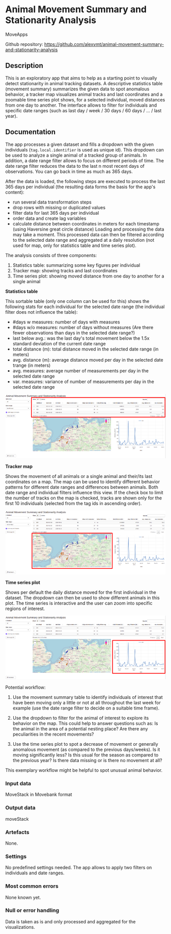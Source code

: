 # Animal Movement Summary and Stationarity Analysis 

MoveApps

Github repository: https://github.com/alexvmt/animal-movement-summary-and-stationarity-analysis

## Description
This is an exploratory app that aims to help as a starting point to visually detect stationarity in animal tracking datasets.
A descriptive statistics table (movement summary) summarizes the given data to spot anomalous behavior,
a tracker map visualizes animal tracks and last coordinates
and a zoomable time series plot  shows, for a selected individual, moved distances from one day to another.
The interface allows to filter for individuals and specific date ranges (such as last day / week / 30 days / 60 days / ... / last year).
 
## Documentation
The app processes a given dataset and fills a dropdown with the given individuals (`tag.local.identifier` is used as unique id).
This dropdown can be used to analyze a single animal of a tracked group of animals.
In addition, a date range filter allows to focus on different periods of time.
The date range filter reduces the data to the last n most recent days of observations.
You can go back in time as much as 365 days.

After the data is loaded, the following steps are executed to process the last 365 days per individual (the resulting data forms the basis for the app's content):
- run several data transformation steps
- drop rows with missing or duplicated values
- filter data for last 365 days per individual
- order data and create lag variables
- calculate distance between coordinates in meters for each timestamp (using Haversine great circle distance)
Loading and processing the data may take a moment.
This processed data can then be filtered according to the selected date range and aggregated at a daily resolution (not used for map, only for statistics table and time series plot).

The analysis consists of three components:
1. Statistics table: summarizing some key figures per individual
2. Tracker map: showing tracks and last coordinates
3. Time series plot: showing moved distance from one day to another for a single animal

**Statistics table**

This sortable table (only one column can be used for this) shows the following stats for each individual for the selected date range (the individual filter does not influence the table):
- #days w measures: number of days with measures
- #days w/o measures: number of days without measures (Are there fewer observations than days in the selected date range?)
- last below avg.: was the last day's total movement below the 1.5x standard deviation of the current date range
- total distance (m): total distance moved in the selected date range (in meters)
- avg. distance (m): average distance moved per day in the selected date trange (in meters)
- avg. measures: average number of measurements per day in the selected date range
- var. measures: variance of number of measurements per day in the selected date range

![statistics_table](screenshots/statistics_table.png 'statistics_table')

**Tracker map**

Shows the movement of all animals or a single animal and their/its last coordinates on a map.
The map can be used to identify different behavior patterns for different date ranges and differences between animals.
Both date range and individual filters influence this view.
If the check box to limit the number of tracks on the map is checked, tracks are shown only for the first 10 individuals (selected from the tag ids in ascending order).

![tracker_map](screenshots/tracker_map.png 'tracker_map')

**Time series plot**

Shows per default the daily distance moved for the first individual in the dataset.
The dropdown can then be used to show different animals in this plot.
The time series is interactive and the user can zoom into specific regions of interest.

![time_series_plot](screenshots/time_series_plot.png 'time_series_plot')

Potential workflow:

1. Use the movement summary table to identify individuals of interest that have been moving only a little or not at all throughout the last week for example
(use the date range filter to decide on a suitable time frame).

2. Use the dropdown to filter for the animal of interest to explore its behavior on the map.
This could help to answer questions such as: Is the animal in the area of a potential nesting place? Are there any peculiarities in the recent movements?

3. Use the time series plot to spot a decrease of movement or generally anomalous movement (as compared to the previous days/weeks).
Is it moving significantly less? Is this usual for the season as compared to the previous year? Is there data missing or is there no movement at all?

This exemplary workflow might be helpful to spot unusual animal behavior.

### Input data
MoveStack in Movebank format

### Output data
moveStack

### Artefacts
None.

### Settings
No predefined settings needed. The app allows to apply two filters on individuals and date ranges.

### Most common errors
None known yet.

### Null or error handling
Data is taken as is and only processed and aggregated for the visualizations.
